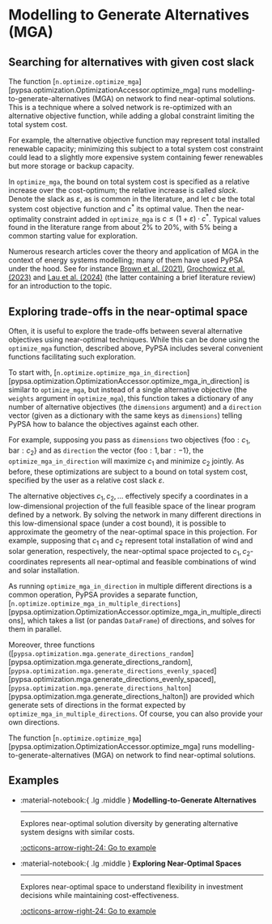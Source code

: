 # Modelling to Generate Alternatives (MGA)

## Searching for alternatives with given cost slack

The function [`n.optimize.optimize_mga`][pypsa.optimization.OptimizationAccessor.optimize_mga] runs modelling-to-generate-alternatives (MGA) on network to find near-optimal solutions. This is a technique where a solved network is re-optimized with an alternative objective function, while adding a global constraint limiting the total system cost.

For example, the alternative objective function may represent total installed renewable capacity; minimizing this subject to a total system cost constraint could lead to a slightly more expensive system containing fewer renewables but more storage or backup capacity.

In `optimize_mga`, the bound on total system cost is specified as a relative increase over the cost-optimum; the relative increase is called _slack_. Denote the slack as $\varepsilon$, as is common in the literature, and let $c$ be the total system cost objective function and $c^*$ its optimal value. Then the near-optimality constraint added in `optimize_mga` is $c \leq (1 + \varepsilon) \cdot c^*$. Typical values found in the literature range from about 2% to 20%, with 5% being a common starting value for exploration.

Numerous research articles cover the theory and application of MGA in the context of energy systems modelling; many of them have used PyPSA under the hood. See for instance [Brown et al. (2021)](https://doi.org/10.1016/j.epsr.2020.106690), [Grochowicz et al. (2023)](https://doi.org/10.1016/j.eneco.2022.106496) and [Lau et al. (2024)](https://doi.org/10.1088/2753-3751/ad7d10) (the latter containing a brief literature review) for an introduction to the topic.

## Exploring trade-offs in the near-optimal space

Often, it is useful to explore the trade-offs between several alternative objectives using near-optimal techniques. While this can be done using the `optimize_mga` function, described above, PyPSA includes several convenient functions facilitating such exploration.

To start with, [`n.optimize.optimize_mga_in_direction`][pypsa.optimization.OptimizationAccessor.optimize_mga_in_direction] is similar to `optimize_mga`, but instead of a single alternative objective (the `weights` argument in `optimize_mga`), this function takes a dictionary of any number of alternative objectives (the `dimensions` argument) and a `direction` vector (given as a dictionary with the same keys as `dimensions`) telling PyPSA how to balance the objectives against each other.

For example, supposing you pass as `dimensions` two objectives $\{\text{foo}: c_1, \text{bar}: c_2\}$ and as `direction` the vector $\{\text{foo}: 1, \text{bar}: -1\}$, the `optimize_mga_in_direction` will maximize $c_1$ and minimize $c_2$ jointly. As before, these optimizations are subject to a bound on total system cost, specified by the user as a relative cost slack $\varepsilon$.

The alternative objectives $c_1, c_2, \dots$ effectively specify a coordinates in a low-dimensional projection of the full feasible space of the linear program defined by a network. By solving the network in many different directions in this low-dimensional space (under a cost bound), it is possible to approximate the geometry of the near-optimal space in this projection. For example, supposing that $c_1$ and $c_2$ represent total installation of wind and solar generation, respectively, the near-optimal space projected to $c_1,c_2$-coordinates represents all near-optimal and feasible combinations of wind and solar installation.

As running `optimize_mga_in_direction` in multiple different directions is a common operation, PyPSA provides a separate function, [`n.optimize.optimize_mga_in_multiple_directions`][pypsa.optimization.OptimizationAccessor.optimize_mga_in_multiple_directions], which takes a list (or pandas `DataFrame`) of directions, and solves for them in parallel.

Moreover, three functions ([`pypsa.optimization.mga.generate_directions_random`][pypsa.optimization.mga.generate_directions_random], [`pypsa.optimization.mga.generate_directions_evenly_spaced`][pypsa.optimization.mga.generate_directions_evenly_spaced], [`pypsa.optimization.mga.generate_directions_halton`][pypsa.optimization.mga.generate_directions_halton]) are provided which generate sets of directions in the format expected by `optimize_mga_in_multiple_directions`. Of course, you can also provide your own directions.

The function [`n.optimize.optimize_mga`][pypsa.optimization.OptimizationAccessor.optimize_mga] runs modelling-to-generate-alternatives (MGA) on network to find near-optimal solutions.


## Examples


<div class="grid cards" markdown>


-   :material-notebook:{ .lg .middle } **Modelling-to-Generate Alternatives**

    ---

    Explores near-optimal solution diversity by generating alternative system
    designs with similar costs.

    [:octicons-arrow-right-24: Go to example](../../examples/mga.ipynb)

-   :material-notebook:{ .lg .middle } **Exploring Near-Optimal Spaces**

    ---

    Explores near-optimal space to understand flexibility in investment
    decisions while maintaining cost-effectiveness.

    [:octicons-arrow-right-24: Go to example](../../examples/near-opt-space.ipynb)

</div>